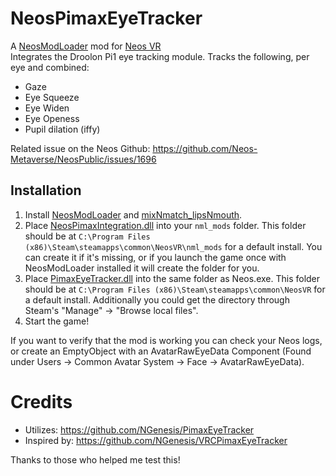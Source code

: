 # NeosPimaxEyeTracker

A [NeosModLoader](https://github.com/zkxs/NeosModLoader) mod for [Neos VR](https://neos.com/)  
Integrates the Droolon Pi1 eye tracking module. Tracks the following, per eye and combined:
- Gaze
- Eye Squeeze
- Eye Widen
- Eye Openess
- Pupil dilation (iffy)

Related issue on the Neos Github:
https://github.com/Neos-Metaverse/NeosPublic/issues/1696

## Installation
1. Install [NeosModLoader](https://github.com/zkxs/NeosModLoader) and [mixNmatch_lipsNmouth](https://github.com/dfgHiatus/mixNmatch_lipsNmouth/releases/tag/v1.0.0).
2. Place [NeosPimaxIntegration.dll](https://github.com/dfgHiatus/NeosPimaxEyeTracker/releases/download/v1.0.0/NeosPimaxIntegration.dll) into your `nml_mods` folder. This folder should be at `C:\Program Files (x86)\Steam\steamapps\common\NeosVR\nml_mods` for a default install. You can create it if it's missing, or if you launch the game once with NeosModLoader installed it will create the folder for you.
3. Place [PimaxEyeTracker.dll](https://github.com/dfgHiatus/NeosPimaxEyeTracker/releases/download/v1.0.0/PimaxEyeTracker.dll) into the same folder as Neos.exe. This folder should be at `C:\Program Files (x86)\Steam\steamapps\common\NeosVR` for a default install. Additionally you could get the directory through Steam's "Manage" -> "Browse local files".
4. Start the game!

If you want to verify that the mod is working you can check your Neos logs, or create an EmptyObject with an AvatarRawEyeData Component (Found under Users -> Common Avatar System -> Face -> AvatarRawEyeData).

# Credits
- Utilizes: https://github.com/NGenesis/PimaxEyeTracker
- Inspired by: https://github.com/NGenesis/VRCPimaxEyeTracker

Thanks to those who helped me test this!
